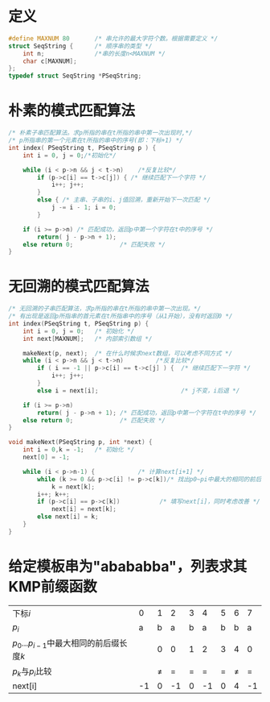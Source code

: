 <script type="text/x-mathjax-config">
MathJax.Hub.Config({
    showProcessingMessages: false,
    messageStyle: "none",
    extensions: ["tex2jax.js"],
    jax: ["input/TeX", "output/HTML-CSS"],
    tex2jax: {
        inlineMath: [ ['$','$'], ["\\(","\\)"] ],
        displayMath: [ ['$$','$$'], ["\\[","\\]"] ],
        skipTags: ['script', 'noscript', 'style', 'textarea', 'pre','code','a'],
        ignoreClass:"comment-content"
    },
    "HTML-CSS": {
        availableFonts: ["STIX","TeX"],
        showMathMenu: false,
        linebreaks: {
            automatic: true
        }
    }
});
</script>
<script src="https://cdnjs.cloudflare.com/ajax/libs/mathjax/2.7.1/MathJax.js?config=TeX-MML-AM_CHTML"></script>

# 定义
```c
#define MAXNUM 80   	/* 串允许的最大字符个数。根据需要定义 */
struct SeqString { 		/* 顺序串的类型 */
    int n;			    /*串的长度n<MAXNUM */
    char c[MAXNUM];
};
typedef struct SeqString *PSeqString;
```

# 朴素的模式匹配算法
```c
/* 朴素子串匹配算法。求p所指的串在t所指的串中第一次出现时,*/
/* p所指串的第一个元素在t所指的串中的序号(即：下标+1) */
int index( PSeqString t, PSeqString p ) {
    int i = 0, j = 0;/*初始化*/

    while (i < p->n && j < t->n)    /*反复比较*/
        if (p->c[i] == t->c[j]) { /* 继续匹配下一个字符 */
            i++; j++;
        }        
        else { /* 主串、子串的i、j值回溯，重新开始下一次匹配 */
            j -= i - 1; i = 0;
        }

    if (i >= p->n) /* 匹配成功，返回p中第一个字符在t中的序号 */
        return( j - p->n + 1);
    else return 0;             /* 匹配失败 */
}
```

# 无回溯的模式匹配算法
```c
/* 无回溯的子串匹配算法，求p所指的串在t所指的串中第一次出现。*/
/* 有出现是返回p所指串的首元素在t所指串中的序号（从1开始），没有时返回0 */
int index(PSeqString t, PSeqString p) {
    int i = 0, j = 0;   /* 初始化 */
    int next[MAXNUM];   /* 内部索引数组 */     

    makeNext(p, next);  /* 在什么时候求next数组，可以考虑不同方式 */ 
    while (i < p->n && j < t->n)         /*反复比较*/
        if ( i == -1 || p->c[i] == t->c[j] ) {  /* 继续匹配下一字符 */
            i++; j++;
        } 
        else i = next[i];                       /* j不变，i后退 */

    if (i >= p->n)
        return( j - p->n + 1); /* 匹配成功，返回p中第一个字符在t中的序号 */
    else return 0;             /* 匹配失败 */
}
```

```c
void makeNext(PSeqString p, int *next) {
    int i = 0,k = -1;   /* 初始化 */
    next[0] = -1;          

    while (i < p->n-1) {            /* 计算next[i+1] */
        while (k >= 0 && p->c[i] != p->c[k])/* 找出p0~pi中最大的相同的前后缀长度k */
            k = next[k];
        i++; k++;
        if (p->c[i] == p->c[k])           /* 填写next[i]，同时考虑改善 */
            next[i] = next[k];
        else next[i] = k;
    }
}
```

# 给定模板串为"abababba"，列表求其KMP前缀函数
||||||||||
| --- | --- | --- | --- | --- | --- | --- | --- | --- |
| 下标$i$ | 0 | 1 | 2 | 3 | 4 | 5 | 6 | 7 |
| $p_i$ | a | b | a | b | a | b | b | a |
| $p_0...p_{i-1}$中最大相同的前后缀长度$k$ | | 0 | 0 | 1 | 2 | 3 | 4 | 0 |
| $p_k$与$p_i$比较 | | $\neq$ | $=$ | $=$ | $=$ | $=$ | $\neq$ | $=$ |
| next[i] | -1 | 0 | -1 | 0 | -1 | 0 | 4 | -1 |